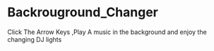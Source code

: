 # Backrouground_Changer
Click The Arrow Keys ,Play A music in the background and enjoy the changing DJ lights
